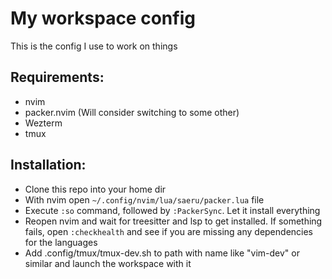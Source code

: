 # My workspace config
This is the config I use to work on things
## Requirements:
- nvim
- packer.nvim (Will consider switching to some other)
- Wezterm
- tmux

## Installation:
- Clone this repo into your home dir
- With nvim open ```~/.config/nvim/lua/saeru/packer.lua``` file
- Execute ```:so``` command, followed by ```:PackerSync```. Let it install everything
- Reopen nvim and wait for treesitter and lsp to get installed. If something fails, open ```:checkhealth``` and see if you are missing any dependencies for the languages
- Add .config/tmux/tmux-dev.sh to path with name like "vim-dev" or similar and launch the workspace with it

